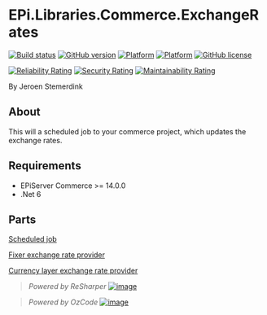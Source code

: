 # EPi.Libraries.Commerce.ExchangeRates

[![Build status](https://ci.appveyor.com/api/projects/status/d5ruha0q93g536ud?svg=true)](https://ci.appveyor.com/project/jstemerdink/epi-libraries-commerce-exchangerates)
[![GitHub version](https://badge.fury.io/gh/jstemerdink%2FEPi.Libraries.Commerce.ExchangeRates.svg)](http://badge.fury.io/gh/jstemerdink%2FEPi.Libraries.Commerce.ExchangeRates)
[![Platform](https://img.shields.io/badge/platform-.NET%206-blue.svg?style=flat)](https://msdn.microsoft.com/en-us/library/w0x726c2%28v=vs.110%29.aspx)
[![Platform](https://img.shields.io/badge/EPiServer%20Commerce-%2014.0.0-orange.svg?style=flat)](http://world.episerver.com/commerce/)
[![GitHub license](https://img.shields.io/github/license/jstemerdink/EPi.Libraries.Commerce.ExchangeRates.svg)](LICENSE)  


[![Reliability Rating](https://sonarcloud.io/api/project_badges/measure?project=jstemerdink%3AEPi.Libraries.Commerce.ExchangeRates&metric=reliability_rating)](https://sonarcloud.io/component_measures?id=jstemerdink%3AEPi.Libraries.Commerce.ExchangeRates&metric=reliability_rating)
[![Security Rating](https://sonarcloud.io/api/project_badges/measure?project=jstemerdink%3AEPi.Libraries.Commerce.ExchangeRates&metric=security_rating)](https://sonarcloud.io/component_measures?id=jstemerdink%3AEPi.Libraries.Commerce.ExchangeRates&metric=security_rating)
[![Maintainability Rating](https://sonarcloud.io/api/project_badges/measure?project=jstemerdink%3AEPi.Libraries.Commerce.ExchangeRates&metric=sqale_rating)](https://sonarcloud.io/component_measures?id=jstemerdink%3AEPi.Libraries.Commerce.ExchangeRates&metric=sqale_rating)

By Jeroen Stemerdink

## About
This will a scheduled job to your commerce project, which updates the exchange rates.

## Requirements

* EPiServer Commerce >= 14.0.0
* .Net 6

## Parts

[Scheduled job](EPi.Libraries.Commerce.ExchangeRates/README.md)

[Fixer exchange rate provider](EPi.Libraries.Commerce.ExchangeRates.Fixer/README.md)

[Currency layer exchange rate provider](EPi.Libraries.Commerce.ExchangeRates.CurrencyLayer/README.md)

> *Powered by ReSharper*
> [![image](https://i0.wp.com/jstemerdink.files.wordpress.com/2017/08/logo_resharper.png)](http://jetbrains.com?from=epi.libraries)

> *Powered by OzCode*
> [![image](https://jstemerdink.files.wordpress.com/2019/03/ozcode.jpg)](http://www.oz-code.com)
